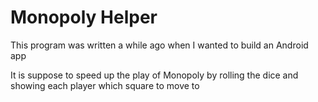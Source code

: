 # Monopoly Helper

This program was written a while ago when I wanted to build an Android app

It is suppose to speed up the play of Monopoly by rolling the dice and showing each player which square to move to
